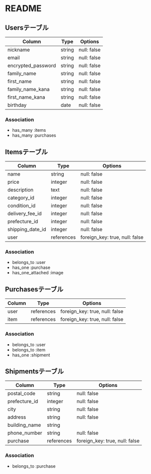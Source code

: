 # README
## Usersテーブル

| Column            | Type   | Options     |
| ----------------- | ------ | ----------- |
| nickname          | string | null: false |
| email             | string | null: false |
| encrypted_password| string | null: false |
| family_name       | string | null: false |
| first_name        | string | null: false |
| family_name_kana  | string | null: false |
| first_name_kana   | string | null: false |
| birthday          | date   | null: false |

### Association
- has_many :items
- has_many :purchases


## Itemsテーブル

| Column               | Type   | Options                        |
| -------------------- | ------ | ------------------------------ |
| name                 | string | null: false                    |
| price                | integer| null: false                    |
| description          | text   | null: false                    |
| category_id          | integer| null: false                    |
| condition_id         | integer| null: false                    |
| delivery_fee_id      | integer| null: false                    |
| prefecture_id        | integer| null: false                    |
| shipping_date_id     | integer| null: false                    |
| user                 | references| foreign_key: true, null: false |

### Association
- belongs_to :user
- has_one :purchase
- has_one_attached :image

## Purchasesテーブル

| Column   | Type   | Options                        |
| -------- | ------ | ------------------------------ |
| user     | references| foreign_key: true, null: false |
| item     | references| foreign_key: true, null: false |

### Association
- belongs_to :user
- belongs_to :item
- has_one :shipment


## Shipmentsテーブル

| Column          | Type   | Options                        |
| --------------- | ------ | ------------------------------ |
| postal_code     | string | null: false                    |
| prefecture_id   | integer| null: false                    |
| city            | string | null: false                    |
| address         | string | null: false                    |
| building_name   | string |                                |
| phone_number    | string | null: false                    |
| purchase        | references| foreign_key: true, null: false |

### Association
- belongs_to :purchase
